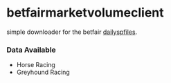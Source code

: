 # betfairmarketvolumeclient

simple downloader for the betfair [dailyspfiles](https://promo.betfair.com/betfairsp/prices/).

### Data Available

- Horse Racing
- Greyhound Racing 
